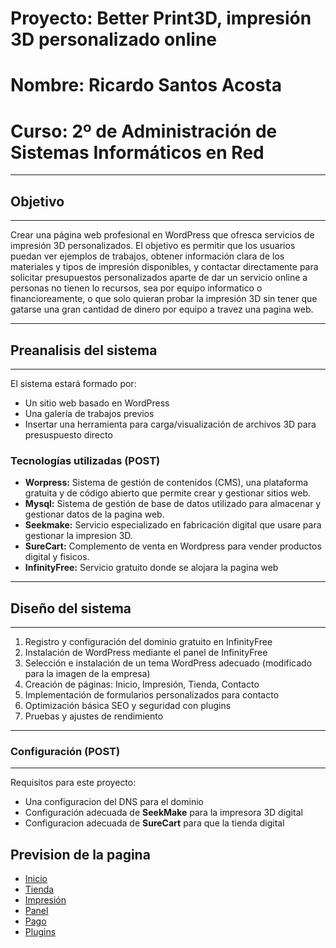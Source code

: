 # Proyecto: Better Print3D, impresión 3D personalizado online
# Nombre: Ricardo Santos Acosta
# Curso: 2º de Administración de Sistemas Informáticos en Red
---
## Objetivo
---

Crear una página web profesional en WordPress que ofresca servicios de impresión 3D personalizados. El objetivo es permitir que los usuarios puedan ver ejemplos de trabajos, obtener información clara de los materiales y tipos de impresión disponibles, y contactar directamente para solicitar presupuestos personalizados aparte de dar un servicio online a personas no tienen lo recursos, sea por equipo informatico o financioreamente, o que solo quieran probar la impresión 3D sin tener que gatarse una gran cantidad de dinero por equipo a travez una pagina web.

---
## Preanalisis del sistema
---
El sistema estará formado por:

- Un sitio web basado en WordPress
- Una galería de trabajos previos
- Insertar una herramienta para carga/visualización de archivos 3D para presuspuesto directo

### Tecnologías utilizadas (POST)

- **Worpress:** Sistema de gestión de contenidos (CMS), una plataforma gratuita y de código abierto que permite crear y gestionar sitios web.
- **Mysql:** Sistema de gestión de base de datos utilizado para almacenar y gestionar datos de la pagina web.
- **Seekmake:** Servicio especializado en fabricación digital que usare para gestionar la impresion 3D.
- **SureCart:** Complemento de venta en Wordpress para vender productos digital y fisicos.
- **InfinityFree:** Servicio gratuito donde se alojara la pagina web

---
 ## Diseño del sistema
---
1. Registro y configuración del dominio gratuito en InfinityFree
2. Instalación de WordPress mediante el panel de InfinityFree
3. Selección e instalación de un tema WordPress adecuado (modificado para la imagen de la empresa)
4. Creación de páginas: Inicio, Impresión, Tienda, Contacto
5. Implementación de formularios personalizados para contacto
6. Optimización básica SEO y seguridad con plugins
7. Pruebas y ajustes de rendimiento

---
### Configuración (POST)
---
Requisitos para este proyecto:
- Una configuracion del DNS para el dominio
- Configuración adecuada de **SeekMake** para la impresora 3D digital
- Configuracion adecuada de **SureCart** para que la tienda digital



## Prevision de la pagina
- [Inicio](https://github.com/xRoxas07/ProyectoFinaldeCliclo/tree/main/Inicio#readme)
- [Tienda](https://github.com/xRoxas07/ProyectoFinaldeCliclo/tree/main/Tienda#readme)
- [Impresión](https://github.com/xRoxas07/ProyectoFinaldeCliclo/tree/main/Impresion#readme)
- [Panel](https://github.com/xRoxas07/ProyectoFinaldeCliclo/tree/main/Panel#readme)
- [Pago]()
- [Plugins]()
